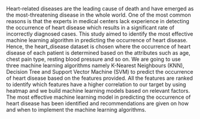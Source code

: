 Heart-related diseases are the leading cause of death and have emerged as the most-threatening disease in the whole world. One of the most common reasons is that the experts in medical centers lack experience in detecting the occurrence of heart disease which results in a significant rate of incorrectly diagnosed cases. This study aimed to identify the most effective machine learning algorithm in predicting the occurrence of heart disease. Hence, the heart_disease dataset is chosen where the occurrence of heart disease of each patient is determined based on the attributes such as age, chest pain type, resting blood pressure and so on. We are going to use three machine learning algorithms namely K-Nearest Neighbours (KNN), Decision Tree and Support Vector Machine (SVM) to predict the occurrence of heart disease based on the features provided. All the features are ranked to identify which features have a higher correlation to our target by using heatmap and we build machine learning models based on relevant factors. The most effective machine learning model in predicting the occurrence of heart disease has been identified and recommendations are given on how and when to implement the machine learning algorithms.
